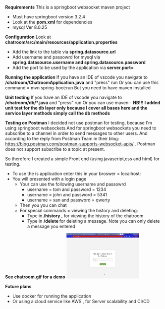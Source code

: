 <b>Requirements</b>
This is a springboot websocket maven project
- Must have springboot  version 3.2.4
- Look at the <b>pom.xml</b> for dependencies
- mysql  Ver 8.0.25

<b>Configuration</b>
Look at <b>chatroom/src/main/resources/application.properties</b>
- Add the link to the table via <b>spring.datasource.url</b>
- Add username and passowrd for mysql via <b>spring.datasource.username and spring.datasource.password</b>
- Add the port to be used by the application via <b>server.port=</b>

<b>Running the application</b>
If you have an IDE of vscode you navigate to <b>/chatroom/ChatroomApplication.java</b> and "press" run
Or you can use this command = mvn spring-boot:run
But you need to have maven installed


<b>Unit testing</b>
If you have an IDE of vscode you navigate to <b>/chatroom/db/*.java</b> and "press" run
Or you can use maven
    - <b>NB!!! I added unit test for the db layer only because I cover all bases here and the service layer methods simply call the db methods</b>


<b>Testing on Postman</b>
I decided not use postman for testing, because I'm using springboot websockets.And for springboot websockets you need to subscribe to a channel in order to send messages to other users. And according to the reply from Postman Team in their blog: https://blog.postman.com/postman-supports-websocket-apis/ . Postman does not support subscribe to a topic at present.

So therefore I created a simple Front end (using javascript,css and html) for testing.
- To use the is application enter this in your broswer  =  localhost:<port number>
- You will presented with a login page
    - Your can use the following username and passowrd
        - username = tom and password = 1234
        - username = john and password = 5341
        - username = xan and password = qwerty
    - Then you you can chat
    - For special commands = viewing the history and deleting:
        - Type in <b>/history</b> ,  for viewing the history of the chatroom
        - Type in <b>/delete <message id> </b> for deleting a message. Note you can only delete a message you entered

<b>See chatroom.gif for a demo</b>
![screen-gif](./chat.gif)


<b>Future plans</b>
- Use docker for running the application
- Or using a cloud service like AWS , for Server scalability and CI/CD